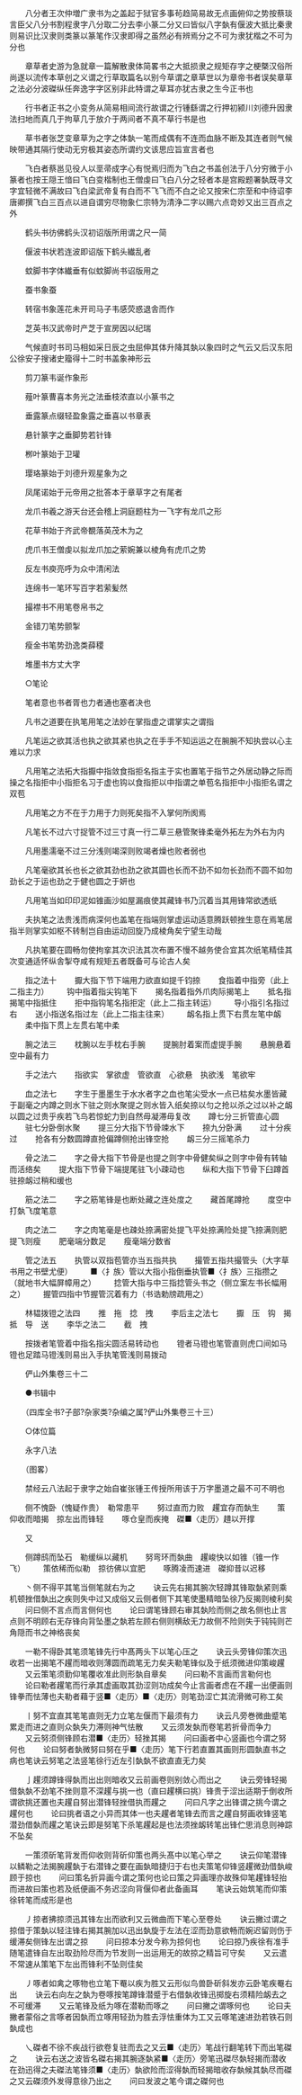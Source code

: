 <!-- { "loadSidebar": true } -->
　　八分者王次仲増广隶书为之盖起于狱官多事茍趋简易故无点画俯仰之势按蔡琰言臣父八分书割程隶字八分取二分去李小篆二分又曰皆似八字埶有偃波大抵比秦隶则易识比汉隶则类篆以篆笔作汉隶即得之虽然必有辨焉分之不可为隶犹楷之不可为分也 

　　章草者史游为急就章一篇解散隶体简畧书之大抵损隶之规矩存字之梗槩汉俗所尚遂以流传本草创之义谓之行草取篇名以别今草谓之章草世以为章帝书者误矣章草之法必分波磔纵任奔逸字字区别非此特谓之草耳亦犹古隶之生今正书也 

　　行书者正书之小变务从简易相间流行故谓之行锺繇谓之行押初颍川刘德升因隶法扫地而真几于拘草几于放介于两间者不真不草行书是也 

　　草书者张芝变章草为之字之体埶一笔而成偶有不连而血脉不断及其连者则气候映带通其隔行使动无穷极其姿态所谓约文该思应旨宣言者也 

　　飞白者蔡邕见役人以垩帚成字心有悦焉归而为飞白之书盖创法于八分穷微于小篆者也按王隠王愔曰飞白变楷制也王僧虔曰飞白八分之轻者本是宫殿题署埶既寻文字宜轻微不满故曰飞白梁武帝复有白而不飞飞而不白之论又按宋仁宗至和中待诏李唐卿撰飞白三百点以进自谓穷尽物象仁宗特为清浄二字以赐六点竒妙又出三百点之外 

　　鹤头书彷佛鹤头汉初诏版所用谓之尺一简 

　　偃波书状若连波即诏版下鹤头纎乱者 

　　蚊脚书字体纎垂有似蚊脚尚书诏版用之 

　　蚕书象蚕 

　　转宿书象莲花未开司马子韦感荧惑退舎而作 

　　芝英书汉武帝时产芝于宣房因以纪瑞 

　　气候直时书司马相如采日辰之虫屈伸其体升降其埶以象四时之气云又后汉东阳公徐安子搜诸史籀得十二时书盖象神形云 

　　剪刀篆韦诞作象形 

　　薤叶篆曹喜本务光之法垂枝浓直以小篆书之 

　　垂露篆点缀轻盈象露之垂喜以书章表 

　　悬针篆字之垂脚势若针锋 

　　栁叶篆始于卫瓘 

　　璎珞篆始于刘德升观星象为之 

　　凤尾诺始于元帝用之批答本于章草字之有尾者 

　　龙爪书羲之游天台还会稽上洞庭题柱为一飞字有龙爪之形 

　　花草书始于齐武帝覩落英茂木为之 

　　虎爪书王僧虔以拟龙爪加之萦婉兼以棱角有虎爪之势 

　　反左书庾亮呼为众中清闲法 

　　连绵书一笔环写百字若萦髪然 

　　撮襟书不用笔卷帛书之 

　　金错刀笔势颤掣 

　　瘦金书笔势劲逸类薛稷 

　　堆墨书方丈大字 

　　○笔论 

　　笔者意也书者胥也力者通也塞者决也 

　　凡书之道要在执笔用笔之法妙在掌指虚之谓掌实之谓指 

　　凡笔运之欲其活也执之欲其紧也执之在手手不知运运之在腕腕不知执尝以心主难以力求 

　　凡用笔之法拓大指擫中指敛食指拒名指主于实也置笔于指节之外居动静之际而操之名指拒中小指拒名习于虚也钩以食指拒以中指谓之单苞名指拒中小指拒名谓之双苞 

　　凡用笔之方不在于力用于力则死矣指不入掌何所阂焉 

　　凡笔长不过六寸捉管不过三寸真一行二草三悬管聚锋柔毫外拓左为外右为内 

　　凡用墨濡毫不过三分浅则竭深则败竭者燥也败者弱也 

　　凡笔毫欲其长也长之欲其劲也劲之欲其圆也长而不劲不如勿长劲而不圆不如勿劲长之于运也劲之于健也圆之于妍也 

　　凡用笔当如印印泥如锥画沙如屋漏痕使其藏锋书乃沉着当其用锋常欲透纸 

　　夫执笔之法贵浅而病深何也盖笔在指端则掌虚运动适意腾跃顿挫生意在焉笔居指半则掌实如枢不转制岂自由运动回旋乃成棱角矣宁望生动哉 

　　凡执笔要在圆畅勿使拘挛其次识法其次布置不慢不越务使合宜其次纸笔精佳其次变通适怀纵舎掣夺咸有规矩五者既备可与论古人矣 

　　指之法十 
　　擫大指下节下端用力欲直如提千钧捺 
　　食指着中指旁（此上二指主力） 
　　钩中指着指尖钩笔下 
　　揭名指着指外爪肉际揭笔上 
　　抵名指揭笔中指抵住 
　　拒中指钩笔名指拒定（此上二指主转运） 
　　导小指引名指过右 
　　送小指送名指过左（此上二指主往来） 
　　衂名指上贯下右贯左笔中衂 
　　柔中指下贯上左贯右笔中柔 

　　腕之法三 
　　枕腕以左手枕右手腕 
　　提腕肘着案而虚提手腕 
　　悬腕悬着空中最有力 

　　手之法六 
　　指欲实　掌欲虚　管欲直　心欲悬　执欲浅　笔欲牢 

　　血之法七 
　　字生于墨墨生于水水者字之血也笔尖受水一点已枯矣水墨皆藏于副毫之内蹲之则水下驻之则水聚提之则水皆入纸矣捺以匀之抢以杀之过以补之衂以圆之过贵乎疾若飞鸟若惊蛇力到自然毋凝滞毋复改 
　　蹲七分三折管直心圆 
　　驻七分卧倒水聚 
　　提三分大指下节骨竦水下 
　　捺九分卧满 
　　过十分疾过 
　　抢各有分数圆蹲直抢偏蹲侧抢出锋空抢 
　　衂三分三摇笔杀力 

　　骨之法二 
　　字之骨大指下节骨是也提之则字中骨健矣纵之则字中骨有转轴而活络矣 
　　提大指下节骨下端提尾驻飞小疎动也 
　　纵和大指下节骨下臼蹲首驻捺衂过稍和缓也 

　　筋之法二 
　　字之筋笔锋是也断处藏之连处度之 
　　藏首尾蹲抢 
　　度空中打埶飞度笔意 

　　肉之法二 
　　字之肉笔毫是也疎处捺满密处提飞平处捺满险处提飞捺满则肥提飞则瘦 
　　肥毫端分数足 
　　瘦毫端分数省 

　　管之法五 
　　执管以双指苞管亦当五指共执 
　　撮管五指共撮管头（大字草书用之书壁尤便） 
　　■〈扌族〉管以大指小指倒垂执管■〈扌族〉三指攒之（就地书大幅屏幛用之） 
　　捻管大指与中三指捻管头书之（侧立案左书长幅用之） 
　　握管四指中节握管沉着有力（书诰勅牓疏用之） 

　　林韫拨镫之法四 
　　推　拖　捻　拽 
　　李后主之法七 
　　擫　压　钩　揭　抵　导　送 
　　李华之法二 
　　截　拽 

　　按拨者笔管着中指名指尖圆活易转动也 
　　镫者马镫也笔管直则虎口间如马镫也足踏马镫浅则易出入手执笔管浅则易拨动 

　　俨山外集卷三十二 

　　●书辑中 

　　（四库全书?子部?杂家类?杂编之属?俨山外集卷三十三） 

　　○体位篇 

　　永字八法 

　　（图畧） 

　　禁经云八法起于隶字之始自崔张锺王传授所用该于万字墨道之最不可不明也 

　　侧不愧卧（愧疑作贵）　勒常患平 
　　努过直而力败　趯宜存而埶生 
　　策仰收而暗揭　掠左出而锋轻 
　　啄仓皇而疾掩　磔■〈走历〉趞以开撑 

　　又 

　　侧蹲鸱而坠石　勒缓纵以藏机 
　　努弯环而埶曲　趯峻快以如锥（锥一作飞） 
　　策依稀而似勒　掠彷佛以宜肥 
　　啄腾凌而速进　磔抑昔以迟移 

　　丶侧不得平其笔当侧笔就右为之 
　　诀云先右揭其腕次轻蹲其锋取埶紧则乘机顿挫借埶出之疾则失中过又成俗又云侧者侧下其笔使墨精暗坠徐乃反揭则棱利矣 
　　问曰侧不言点而言侧何也 
　　论曰谓笔锋顾右审其埶险而侧之故名侧也止言点则不明顾右无存锋向背坠墨之埶若左顾右侧则横敌无力故侧不险则失于钝钝则芒角隠而书之神格丧矣 

　　一勒不得卧其笔须笔锋先行中髙两头下以笔心压之 
　　诀云头旁锋仰策次迅收若一出揭笔不趯而暗收则薄圆而疏笔无力矣夫勒笔锋似及于纸须微进仰策峻趯 
　　又云策笔须勤仰笔覆收准此则形埶自章矣 
　　问曰勒不言画而言勒何也 
　　论曰勒者趯笔而行承其虚画取其劲涩则功成矣今止言画者虑在不趯一出便画则锋拳而怯薄也夫勒者藉于竖■〈走历〉■〈走历〉则笔劲涩亡其流滑微可称工矣 

　　丨努不宜直其笔笔直则无力立笔左偃而下最须有力 
　　诀云凡旁巻微曲蹙笔累走而进之直则众埶失力滞则神气怯散 
　　又云须发埶而卷笔若折骨而争力 
　　又云努须侧锋顾右潜■〈走历〉轻挫其揭 
　　问曰画者中心竖画也今谓之努何也 
　　论曰努者埶微努曰努在乎■〈走历〉笔下行若直置其画则形圆埶直书之病也笔诀云努笔之法竖笔徐行近左引埶埶不欲直直无力矣 

　　亅趯须蹲锋得埶而出出则暗收又云前画卷则别敛心而出之 
　　诀云旁锋轻揭借埶埶不劲笔不挫则意不深趯与挑一也（直曰趯横曰挑）锋贵于涩出适期于倒收所谓欲挑还置也夫趯自努出潜锋轻挫借执而趯之 
　　问曰凡字之出锋谓之挑今谓之趯何也 
　　论曰挑者语之小异而其体一也夫趯者笔锋去而言之趯自努画收锋竖笔潜劲借埶而趯之笔诀云即是努笔下杀笔趯起是也法须挫衂转笔出锋伫思消息则神踪不坠矣 

　　一策须斫笔背发而仰收则背斫仰策也两头髙中以笔心举之 
　　诀云仰笔潜锋以鳞勒之法揭腕趯埶于右潜锋之要在画埶暗捷归于右也夫策笔仰锋竖趯微劲借埶峻顾于掠也 
　　问曰策名折异画今谓之策何也论曰策之异画理亦故殊仰笔趯锋轻抬而进故曰策也若及纸便画不务迟涩向背偃仰者此备画耳 
　　笔诀云始筑笔而仰策徐转笔而成形是也 

　　丿掠者拂掠须迅其锋左出而欲利又云微曲而下笔心至卷处 
　　诀云撇过谓之掠借于策埶以轻注锋右揭其腕加以迅出埶旋于左法在涩而劲意欲畅而婉迟留则伤于缓滞矣侧锋左出谓之掠 
　　问曰掠本分发今称为掠何也 
　　论曰掠乃疾徐有准手随笔遣锋自左出取劲险尽而为节发则一出运用无的故掠之精旨可守矣 
　　又云遣不常速从策笔下左出而锋利不坠则佳矣 

　　丿啄者如禽之啄物也立笔下罨以疾为胜又云形似鸟兽卧斫斜发亦云卧笔疾罨右出 
　　诀云右向左之埶为卷啄按笔蹲锋潜蹙于右借埶收锋迅掷旋右须精险衂去之不可缓滞 
　　又云笔锋及纸为啄在潜勒而啄之 
　　问曰撇之谓啄何也 
　　论曰夫撇者蒙俗之言啄者因埶而立啄用轻劲为胜去浮怯重体为工又云啄笔速进劲若铁石则埶成也 

　　乀磔者不徐不疾战行欲卷复驻而去之又云■〈走历〉笔战行翻笔转下而出笔磔之 
　　诀云右送之波皆名磔右揭其腕逐埶紧■〈走历〉旁笔迅磔尽埶轻揭而潜收在劲迅得之夫磔法笔锋须■〈走历〉埶欲险而涩得埶而轻揭暗收存埶候其埶尽而磔之又云磔须外发得意徐乃出之 
　　问曰发波之笔今谓之磔何也 
